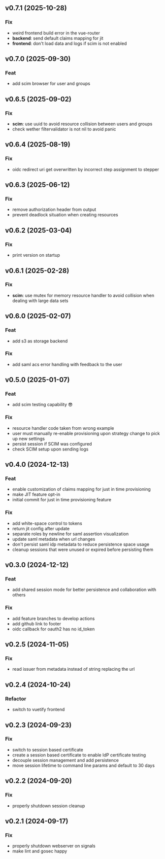 ## v0.7.1 (2025-10-28)

### Fix

- weird frontend build error in the vue-router
- **backend**: send default claims mapping for jit
- **frontend**: don't load data and logs if scim is not enabled

## v0.7.0 (2025-09-30)

### Feat

- add scim browser for user and groups

## v0.6.5 (2025-09-02)

### Fix

- **scim**: use uuid to avoid resource collision between users and groups
- check wether filtervalidator is not nil to avoid panic

## v0.6.4 (2025-08-19)

### Fix

- oidc redirect uri get overwritten by incorrect step assignment to stepper

## v0.6.3 (2025-06-12)

### Fix

- remove authorization header from output
- prevent deadlock situation when creating resources

## v0.6.2 (2025-03-04)

### Fix

- print version on startup

## v0.6.1 (2025-02-28)

### Fix

- **scim**: use mutex for memory resource handler to avoid collision when dealing with large data sets

## v0.6.0 (2025-02-07)

### Feat

- add s3 as storage backend

### Fix

- add saml acs error handling with feedback to the user

## v0.5.0 (2025-01-07)

### Feat

- add scim testing capability 😎

### Fix

- resource handler code taken from wrong example
- user must manually re-enable provisioning upon strategy change to pick up new settings
- persist session if SCIM was configured
- check SCIM setup upon sending logs

## v0.4.0 (2024-12-13)

### Feat

- enable customization of claims mapping for just in time provisioning
- make JIT feature opt-in
- initial commit for just in time provisioning feature

### Fix

- add white-space control to tokens
- return jit config after update
- separate roles by newline for saml assertion visualization
- update saml metadata when url changes
- don't persist saml idp metadata to reduce persistence space usage
- cleanup sessions that were unused or expired before persisting them

## v0.3.0 (2024-12-12)

### Feat

- add shared session mode for better persistence and collaboration with others

### Fix

- add feature branches to develop actions
- add github link to footer
- oidc callback for oauth2 has no id_token

## v0.2.5 (2024-11-05)

### Fix

- read issuer from metadata instead of string replacing the url

## v0.2.4 (2024-10-24)

### Refactor

- switch to vuetify frontend

## v0.2.3 (2024-09-23)

### Fix

- switch to session based certificate
- create a session based certificate to enable IdP certificate testing
- decouple session management and add persistence
- move session lifetime to command line params and default to 30 days

## v0.2.2 (2024-09-20)

### Fix

- properly shutdown session cleanup

## v0.2.1 (2024-09-17)

### Fix

- properly shutdown webserver on signals
- make lint and gosec happy
